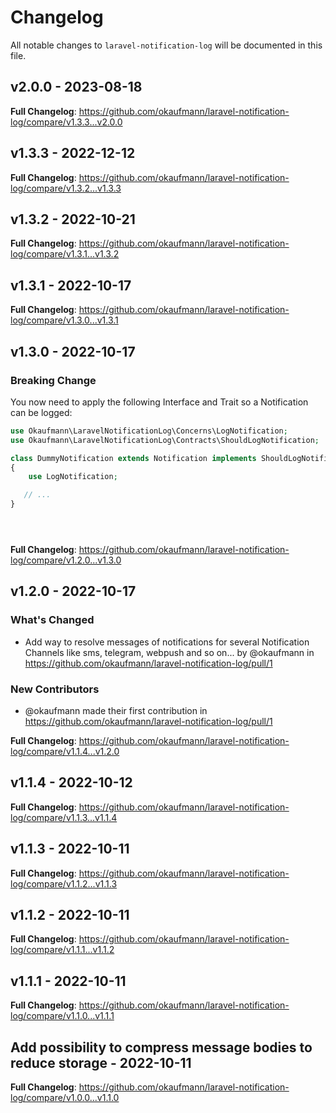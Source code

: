 # Changelog

All notable changes to `laravel-notification-log` will be documented in this file.

## v2.0.0 - 2023-08-18

**Full Changelog**: https://github.com/okaufmann/laravel-notification-log/compare/v1.3.3...v2.0.0

## v1.3.3 - 2022-12-12

**Full Changelog**: https://github.com/okaufmann/laravel-notification-log/compare/v1.3.2...v1.3.3

## v1.3.2 - 2022-10-21

**Full Changelog**: https://github.com/okaufmann/laravel-notification-log/compare/v1.3.1...v1.3.2

## v1.3.1 - 2022-10-17

**Full Changelog**: https://github.com/okaufmann/laravel-notification-log/compare/v1.3.0...v1.3.1

## v1.3.0 - 2022-10-17

### Breaking Change

You now need to apply the following Interface and Trait so a Notification can be logged:

```php
use Okaufmann\LaravelNotificationLog\Concerns\LogNotification;
use Okaufmann\LaravelNotificationLog\Contracts\ShouldLogNotification;

class DummyNotification extends Notification implements ShouldLogNotification
{
    use LogNotification;

   // ...
}





```
**Full Changelog**: https://github.com/okaufmann/laravel-notification-log/compare/v1.2.0...v1.3.0

## v1.2.0 - 2022-10-17

### What's Changed

- Add way to resolve messages of notifications for several Notification Channels like sms, telegram, webpush and so on... by @okaufmann in https://github.com/okaufmann/laravel-notification-log/pull/1

### New Contributors

- @okaufmann made their first contribution in https://github.com/okaufmann/laravel-notification-log/pull/1

**Full Changelog**: https://github.com/okaufmann/laravel-notification-log/compare/v1.1.4...v1.2.0

## v1.1.4 - 2022-10-12

**Full Changelog**: https://github.com/okaufmann/laravel-notification-log/compare/v1.1.3...v1.1.4

## v1.1.3 - 2022-10-11

**Full Changelog**: https://github.com/okaufmann/laravel-notification-log/compare/v1.1.2...v1.1.3

## v1.1.2 - 2022-10-11

**Full Changelog**: https://github.com/okaufmann/laravel-notification-log/compare/v1.1.1...v1.1.2

## v1.1.1 - 2022-10-11

**Full Changelog**: https://github.com/okaufmann/laravel-notification-log/compare/v1.1.0...v1.1.1

## Add possibility to compress message bodies to reduce storage - 2022-10-11

**Full Changelog**: https://github.com/okaufmann/laravel-notification-log/compare/v1.0.0...v1.1.0
